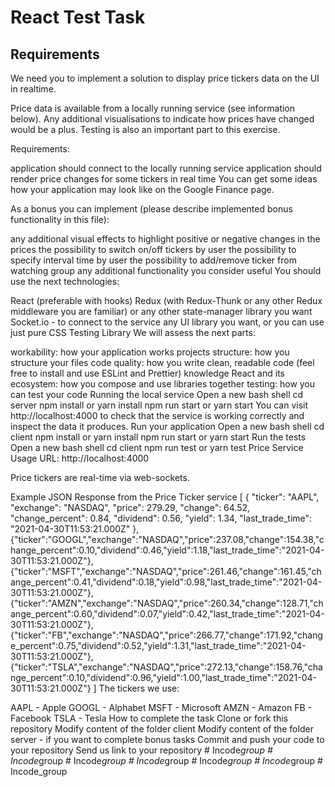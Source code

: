 
# React Test Task

## Requirements

We need you to implement a solution to display price tickers data on the UI in realtime.

Price data is available from a locally running service (see information below). Any additional visualisations to indicate how prices have changed would be a plus. Testing is also an important part to this exercise.

Requirements:

application should connect to the locally running service
application should render price changes for some tickers in real time
You can get some ideas how your application may look like on the Google Finance page.

As a bonus you can implement (please describe implemented bonus functionality in this file):

any additional visual effects to highlight positive or negative changes in the prices
the possibility to switch on/off tickers by user
the possibility to specify interval time by user
the possibility to add/remove ticker from watching group
any additional functionality you consider useful
You should use the next technologies:

React (preferable with hooks)
Redux (with Redux-Thunk or any other Redux middleware you are familiar) or any other state-manager library you want
Socket.io - to connect to the service
any UI library you want, or you can use just pure CSS
Testing Library
We will assess the next parts:

workability: how your application works
projects structure: how you structure your files
code quality: how you write clean, readable code (feel free to install and use ESLint and Prettier)
knowledge React and its ecosystem: how you compose and use libraries together
testing: how you can test your code
Running the local service
Open a new bash shell
cd server
npm install or yarn install
npm run start or yarn start
You can visit http://localhost:4000 to check that the service is working correctly and inspect the data it produces.
Run your application
Open a new bash shell
cd client
npm install or yarn install
npm run start or yarn start
Run the tests
Open a new bash shell
cd client
npm run test or yarn test
Price Service Usage
URL: http://localhost:4000

Price tickers are real-time via web-sockets.

Example JSON Response from the Price Ticker service
[
  {
    "ticker": "AAPL",
    "exchange": "NASDAQ",
    "price": 279.29,
    "change": 64.52,
    "change_percent": 0.84,
    "dividend": 0.56,
    "yield": 1.34,
    "last_trade_time": "2021-04-30T11:53:21.000Z"
  },
  {"ticker":"GOOGL","exchange":"NASDAQ","price":237.08,"change":154.38,"change_percent":0.10,"dividend":0.46,"yield":1.18,"last_trade_time":"2021-04-30T11:53:21.000Z"},
  {"ticker":"MSFT","exchange":"NASDAQ","price":261.46,"change":161.45,"change_percent":0.41,"dividend":0.18,"yield":0.98,"last_trade_time":"2021-04-30T11:53:21.000Z"},
  {"ticker":"AMZN","exchange":"NASDAQ","price":260.34,"change":128.71,"change_percent":0.60,"dividend":0.07,"yield":0.42,"last_trade_time":"2021-04-30T11:53:21.000Z"},
  {"ticker":"FB","exchange":"NASDAQ","price":266.77,"change":171.92,"change_percent":0.75,"dividend":0.52,"yield":1.31,"last_trade_time":"2021-04-30T11:53:21.000Z"},
  {"ticker":"TSLA","exchange":"NASDAQ","price":272.13,"change":158.76,"change_percent":0.10,"dividend":0.96,"yield":1.00,"last_trade_time":"2021-04-30T11:53:21.000Z"}
]
The tickers we use:

AAPL - Apple
GOOGL - Alphabet
MSFT - Microsoft
AMZN - Amazon
FB - Facebook
TSLA - Tesla
How to complete the task
Clone or fork this repository
Modify content of the folder client
Modify content of the folder server - if you want to complete bonus tasks
Commit and push your code to your repository
Send us link to your repository
#   I n c o d e _ g r o u p  
 #   I n c o d e _ g r o u p  
 #   I n c o d e _ g r o u p  
 #   I n c o d e _ g r o u p  
 #   I n c o d e _ g r o u p  
 #   I n c o d e _ g r o u p  
 #   I n c o d e _ g r o u p  
 